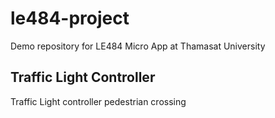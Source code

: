 # le484-project
Demo repository for LE484 Micro App at Thamasat University

## Traffic Light Controller
Traffic Light controller pedestrian crossing 


